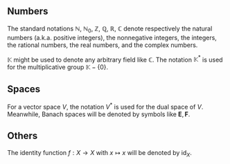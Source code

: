 ## Numbers

The standard notations $\mathbb{N}$, $\mathbb{N}_0$, $\mathbb{Z}$, $\mathbb{Q}$, $\mathbb{R}$, $\mathbb{C}$ denote respectively the natural numbers (a.k.a. positive integers), the nonnegative integers, the integers, the rational numbers, the real numbers, and the complex numbers. 

$\mathbb{K}$ might be used to denote any arbitrary field like $\mathbb{C}$. The notation $\mathbb{K}^*$ is used for the multiplicative group $\mathbb{K}-\{0\}$. 

## Spaces

For a vector space $V$, the notation $V^*$ is used for the dual space of $V$. Meanwhile, Banach spaces will be denoted by symbols like $\mathbf{E},\mathbf{F}$.

## Others

The identity function $f: X \to X$ with $x \mapsto x$ will be denoted by $\text{id}_X$.